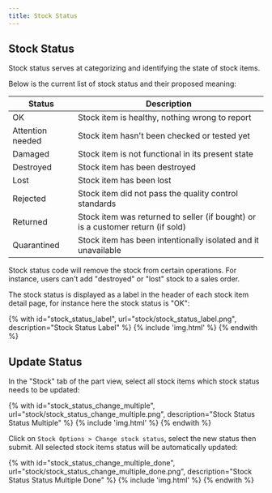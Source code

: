 ```yaml
---
title: Stock Status
--- 
```


## Stock Status

Stock status serves at categorizing and identifying the state of stock items.

Below is the current list of stock status and their proposed meaning:

| Status      | Description |
| ----------- | ----------- |
| OK | Stock item is healthy, nothing wrong to report |
| Attention needed | Stock item hasn't been checked or tested yet |
| Damaged | Stock item is not functional in its present state |
| Destroyed | Stock item has been destroyed |
| Lost | Stock item has been lost |
| Rejected | Stock item did not pass the quality control standards |
| Returned | Stock item was returned to seller (if bought) or is a customer return (if sold) |
| Quarantined | Stock item has been intentionally isolated and it unavailable |

Stock status code will remove the stock from certain operations. For instance, users can't add "destroyed" or "lost" stock to a sales order.
 
The stock status is displayed as a label in the header of each stock item detail page, for instance here the stock status is "OK":

{% with id="stock_status_label", url="stock/stock_status_label.png", description="Stock Status Label" %}
{% include 'img.html' %}
{% endwith %}

## Update Status

In the "Stock" tab of the part view, select all stock items which stock status needs to be updated:

{% with id="stock_status_change_multiple", url="stock/stock_status_change_multiple.png", description="Stock Status Status Multiple" %}
{% include 'img.html' %}
{% endwith %}

Click on `Stock Options > Change stock status`, select the new status then submit. All selected stock items status will be automatically updated:

{% with id="stock_status_change_multiple_done", url="stock/stock_status_change_multiple_done.png", description="Stock Status Status Multiple Done" %}
{% include 'img.html' %}
{% endwith %}
